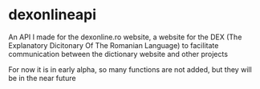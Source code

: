 # dexonlineapi
An API I made for the dexonline.ro website, a website for the DEX (The Explanatory Dicitonary Of The Romanian Language) to facilitate communication between the dictionary website and other projects

For now it is in early alpha, so many functions are not added, but they will be in the near future

